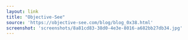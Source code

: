 ```yaml
---
layout: link
title: "Objective-See"
source: 'https://objective-see.com/blog/blog_0x38.html'
screenshot: 'screenshots/8a81cd83-38d0-4e3e-8016-a682bb27db34.jpg'
---
```


